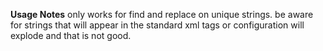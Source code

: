 

**Usage Notes**
only works for find and replace on unique strings.
be aware for strings that will appear in the standard xml tags or configuration will explode and that is not good.
